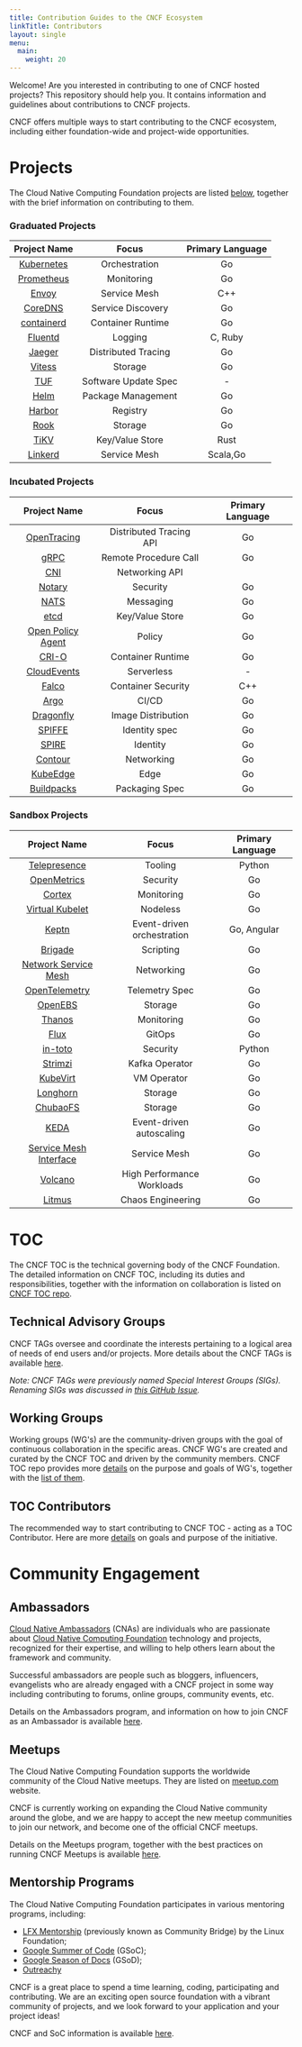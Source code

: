 ```yaml
---
title: Contribution Guides to the CNCF Ecosystem
linkTitle: Contributors
layout: single
menu:
  main:
    weight: 20
---
```


Welcome! Are you interested in contributing to one of CNCF hosted projects? This repository should help you. It contains information and guidelines about contributions to CNCF projects.

CNCF offers multiple ways to start contributing to the CNCF ecosystem, including either foundation-wide and project-wide opportunities.

# Projects

The Cloud Native Computing Foundation projects are listed [below](projects/), together with the brief information on contributing to them.

### Graduated Projects

|            Project Name            |        Focus         | Primary Language |
| :--------------------------------: | :------------------: | :--------------: |
| [Kubernetes](projects/#kubernetes) |    Orchestration     |        Go        |
| [Prometheus](projects/#prometheus) |      Monitoring      |        Go        |
|      [Envoy](projects/#envoy)      |     Service Mesh     |       C++        |
|    [CoreDNS](projects/#coredns)    |  Service Discovery   |        Go        |
| [containerd](projects/#containerd) |  Container Runtime   |        Go        |
|    [Fluentd](projects/#fluentd)    |       Logging        |     C, Ruby      |
|     [Jaeger](projects/#jaeger)     | Distributed Tracing  |        Go        |
|     [Vitess](projects/#vitess)     |       Storage        |        Go        |
|        [TUF](projects/#tuf)        | Software Update Spec |        \-        |
|       [Helm](projects/#helm)       |  Package Management  |        Go        |
|     [Harbor](projects/#harbor)     |       Registry       |        Go        |
|       [Rook](projects/#rook)       |       Storage        |        Go        |
|       [TiKV](projects/#tikv)       |   Key/Value Store    |       Rust       |
|    [Linkerd](projects/#linkerd)    |     Service Mesh     |     Scala,Go     |

### Incubated Projects

|                   Project Name                   |          Focus          | Primary Language |
| :----------------------------------------------: | :---------------------: | :--------------: |
|       [OpenTracing](projects/#opentracing)       | Distributed Tracing API |        Go        |
|              [gRPC](projects/#grpc)              |  Remote Procedure Call  |        Go        |
|               [CNI](projects/#cni)               |     Networking API      |                  |
|            [Notary](projects/#notary)            |        Security         |        Go        |
|              [NATS](projects/#nats)              |        Messaging        |        Go        |
|              [etcd](projects/#etcd)              |     Key/Value Store     |        Go        |
| [Open Policy Agent](projects/#open-policy-agent) |         Policy          |        Go        |
|             [CRI-O](projects/#cri-o)             |    Container Runtime    |        Go        |
|       [CloudEvents](projects/#cloudevents)       |       Serverless        |        \-        |
|             [Falco](projects/#falco)             |   Container Security    |       C++        |
|              [Argo](projects/#argo)              |          CI/CD          |        Go        |
|         [Dragonfly](projects/#dragonfly)         |   Image Distribution    |        Go        |
|            [SPIFFE](projects/#spiffe)            |      Identity spec      |        Go        |
|             [SPIRE](projects/#spire)             |        Identity         |        Go        |
|           [Contour](projects/#contour)           |       Networking        |        Go        |
|          [KubeEdge](projects/#kubeedge)          |          Edge           |        Go        |
|        [Buildpacks](projects/#buildpacks)        |     Packaging Spec      |        Go        |

### Sandbox Projects

|                        Project Name                        |           Focus            | Primary Language |
| :--------------------------------------------------------: | :------------------------: | :--------------: |
|           [Telepresence](projects/#telepresence)           |          Tooling           |      Python      |
|            [OpenMetrics](projects/#openmetrics)            |          Security          |        Go        |
|                 [Cortex](projects/#cortex)                 |         Monitoring         |        Go        |
|        [Virtual Kubelet](projects/#virtual-kubelet)        |          Nodeless          |        Go        |
|                  [Keptn](projects/#keptn)                  | Event-driven orchestration |   Go, Angular    |
|                [Brigade](projects/#Brigade)                |         Scripting          |        Go        |
|   [Network Service Mesh](projects/#network-service-mesh)   |         Networking         |        Go        |
|          [OpenTelemetry](projects/#opentelemetry)          |       Telemetry Spec       |        Go        |
|                [OpenEBS](projects/#openebs)                |          Storage           |        Go        |
|                 [Thanos](projects/#thanos)                 |         Monitoring         |        Go        |
|                   [Flux](projects/#flux)                   |           GitOps           |        Go        |
|                [in-toto](projects/#in-toto)                |          Security          |      Python      |
|                [Strimzi](projects/#strimzi)                |       Kafka Operator       |        Go        |
|               [KubeVirt](projects/#kubevirt)               |        VM Operator         |        Go        |
|               [Longhorn](projects/#longhorn)               |          Storage           |        Go        |
|               [ChubaoFS](projects/#chubaofs)               |          Storage           |        Go        |
|                   [KEDA](projects/#keda)                   |  Event-driven autoscaling  |        Go        |
| [Service Mesh Interface](projects/#service-mesh-interface) |        Service Mesh        |        Go        |
|                [Volcano](projects/#volcano)                | High Performance Workloads |        Go        |
|                 [Litmus](projects/#litmus)                 |     Chaos Engineering      |        Go        |

# TOC

The CNCF TOC is the technical governing body of the CNCF Foundation. The detailed information on CNCF TOC, including its duties and responsibilities, together with the information on collaboration is listed on [CNCF TOC repo](https://github.com/cncf/toc/).

## Technical Advisory Groups

CNCF TAGs oversee and coordinate the interests pertaining to a logical area of needs of end users and/or projects. More details about the CNCF TAGs is available [here](https://github.com/cncf/toc/tree/main/tags).

_Note: CNCF TAGs were previously named Special Interest Groups (SIGs). Renaming SIGs was discussed in [this GitHub Issue](https://github.com/cncf/toc/issues/549)._

## Working Groups

Working groups (WG's) are the community-driven groups with the goal of continuous collaboration in the specific areas. CNCF WG's are created and curated by the CNCF TOC and driven by the community members. CNCF TOC repo provides more [details](https://github.com/cncf/toc/tree/master/workinggroups#cncf-working-groups) on the purpose and goals of WG's, together with the [list of them](https://github.com/cncf/toc/blob/master/README.md#working-groups).

## TOC Contributors

The recommended way to start contributing to CNCF TOC - acting as a TOC Contributor. Here are more [details](https://github.com/cncf/toc/blob/master/CONTRIBUTORS.md) on goals and purpose of the initiative.

# Community Engagement

## Ambassadors

[Cloud Native Ambassadors](https://www.cncf.io/people/ambassadors/) (CNAs) are individuals who are passionate about [Cloud Native Computing Foundation](https://www.cncf.io/) technology and projects, recognized for their expertise, and willing to help others learn about the framework and community.

Successful ambassadors are people such as bloggers, influencers, evangelists who are already engaged with a CNCF project in some way including contributing to forums, online groups, community events, etc.

Details on the Ambassadors program, and information on how to join CNCF as an Ambassador is available [here](https://github.com/cncf/ambassadors).

## Meetups

The Cloud Native Computing Foundation supports the worldwide community of the Cloud Native meetups. They are listed on [meetup.com](https://www.meetup.com/pro/cncf/) website.

CNCF is currently working on expanding the Cloud Native community around the globe, and we are happy to accept the new meetup communities to join our network, and become one of the official CNCF meetups.

Details on the Meetups program, together with the best practices on running CNCF Meetups is available [here](https://github.com/cncf/meetups).

## Mentorship Programs

The Cloud Native Computing Foundation participates in various mentoring programs, including:

- [LFX Mentorship](https://github.com/cncf/mentoring/tree/master/lfx-mentorship) (previously known as Community Bridge) by the Linux Foundation;
- [Google Summer of Code](https://github.com/cncf/mentoring/tree/master/summerofcode) (GSoC);
- [Google Season of Docs](https://github.com/cncf/mentoring/tree/master/seasonofdocs) (GSoD);
- [Outreachy](https://github.com/cncf/mentoring/tree/master/outreachy)

CNCF is a great place to spend a time learning, coding, participating and contributing. We are an exciting open source foundation with a vibrant community of projects, and we look forward to your application and your project ideas!

CNCF and SoC information is available [here](https://github.com/cncf/soc/blob/master/README.md).

